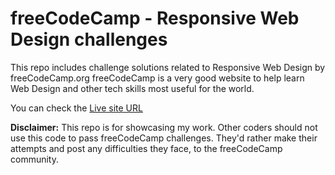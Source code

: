 # freeCodeCamp - Responsive Web Design challenges

This repo includes challenge solutions related to Responsive Web Design by freeCodeCamp.org
freeCodeCamp is a very good website to help learn Web Design and other tech skills most useful for the world.

You can check the [Live site URL](https://github.io/mfrank37/freecodecamp-webdev)

**Disclaimer:**
This repo is for showcasing my work. Other coders should not use this code to pass freeCodeCamp challenges. They'd rather make their attempts and post any difficulties they face, to the freeCodeCamp community.
